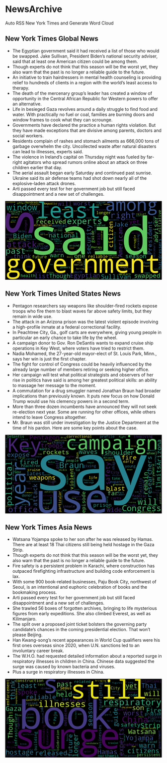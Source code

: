 # NewsArchive
Auto RSS New York Times and Generate Word Cloud

## New York Times Global News
* The Egyptian government said it had received a list of those who would be swapped. Jake Sullivan, President Biden’s national security adviser, said that at least one American citizen could be among them.
* Though experts do not think that this season will be the worst yet, they also warn that the past is no longer a reliable guide to the future.
* An initiative to train hairdressers in mental health counseling is providing relief to hundreds of clients in a region with the world’s least access to therapy.
* The death of the mercenary group’s leader has created a window of opportunity in the Central African Republic for Western powers to offer an alternative.
* Life in besieged Gaza revolves around a daily struggle to find food and water. With practically no fuel or coal, families are burning doors and window frames to cook what they can scrounge.
* Governments have declared the practice a human rights violation. But they have made exceptions that are divisive among parents, doctors and social workers.
* Residents complain of rashes and stomach ailments as 666,000 tons of garbage overwhelm the city. Uncollected waste after natural disasters can lead to illnesses, experts said.
* The violence in Ireland’s capital on Thursday night was fueled by far-right agitators who spread rumors online about an attack on three children earlier that day.
* The aerial assault began early Saturday and continued past sunrise. Ukraine said its air defense teams had shot down nearly all of the explosive-laden attack drones.
* Arti passed every test for her government job but still faced disappointment and a new set of challenges.

![Global](./global.png)
## New York Times United States News
* Pentagon researchers say weapons like shoulder-fired rockets expose troops who fire them to blast waves far above safety limits, but they remain in wide use.
* The attack in an Arizona prison was the latest violent episode involving a high-profile inmate at a federal correctional facility.
* In Peachtree City, Ga., golf carts are everywhere, giving young people in particular an early chance to take life by the wheel.
* A campaign donor to Gov. Ron DeSantis wants to expand cruise ship operations in Key West, where voters have tried to restrict them.
* Nadia Mohamed, the 27-year-old mayor-elect of St. Louis Park, Minn., says her win is just the first chapter.
* The fight for control of Congress could be heavily influenced by the already large number of members retiring or seeking higher office.
* Her campaign will test what political strategists and observers of her rise in politics have said is among her greatest political skills: an ability to massage her message to the moment.
* A commutation for a drug smuggler named Jonathan Braun had broader implications than previously known. It puts new focus on how Donald Trump would use his clemency powers in a second term.
* More than three dozen incumbents have announced they will not seek re-election next year. Some are running for other offices, while others intend to leave Congress altogether.
* Mr. Braun was still under investigation by the Justice Department at the time of his pardon. Here are some key points about the case.

![US](./usnews.png)
## New York Times Asia News
* Watsana Yojampa spoke to her son after he was released by Hamas. There are at least 18 Thai citizens still being held hostage in the Gaza Strip.
* Though experts do not think that this season will be the worst yet, they also warn that the past is no longer a reliable guide to the future.
* Fire safety is a persistent problem in Karachi, where construction has outpaced firefighting infrastructure and building code enforcement is lax.
* With some 900 book-related businesses, Paju Book City, northwest of Seoul, is an intentional and euphoric celebration of books and the bookmaking process.
* Arti passed every test for her government job but still faced disappointment and a new set of challenges.
* She trawled 56 boxes of forgotten archives, bringing to life mysterious figures from early expeditions. She also climbed Everest, as well as Kilimanjaro.
* The split over a proposed joint ticket bolsters the governing party candidate’s chances in the coming presidential election. That won’t please Beijing.
* Han Kwang-song’s recent appearances in World Cup qualifiers were his first ones overseas since 2020, when U.N. sanctions led to an involuntary career break.
* The W.H.O. had requested detailed information about a reported surge in respiratory illnesses in children in China. Chinese data suggested the surge was caused by known bacteria and viruses.
* Plus a surge in respiratory illnesses in China.

![Asian](./asian.png)
